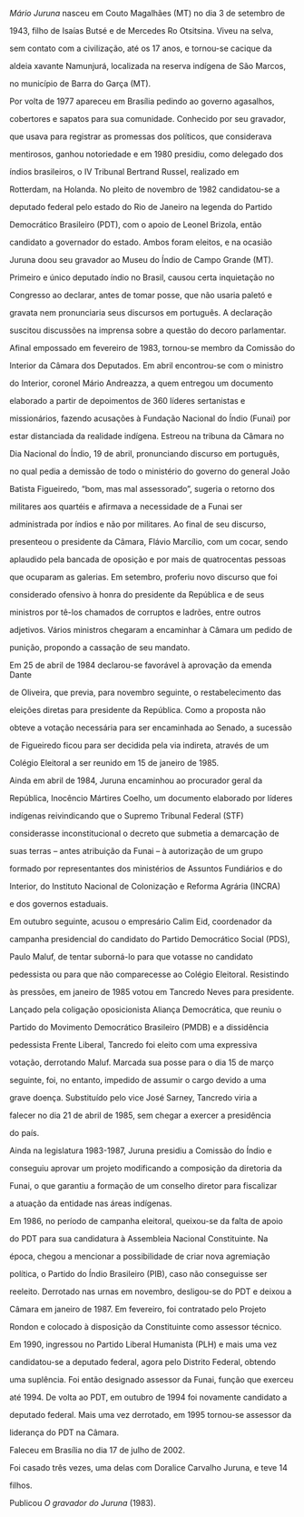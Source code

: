 

*Mário Juruna* nasceu em Couto Magalhães (MT) no dia 3 de setembro de

1943, filho de Isaías Butsé e de Mercedes Ro Otsitsina. Viveu na selva,

sem contato com a civilização, até os 17 anos, e tornou-se cacique da

aldeia xavante Namunjurá, localizada na reserva indígena de São Marcos,

no município de Barra do Garça (MT).



Por volta de 1977 apareceu em Brasília pedindo ao governo agasalhos,

cobertores e sapatos para sua comunidade. Conhecido por seu gravador,

que usava para registrar as promessas dos políticos, que considerava

mentirosos, ganhou notoriedade e em 1980 presidiu, como delegado dos

índios brasileiros, o IV Tribunal Bertrand Russel, realizado em

Rotterdam, na Holanda. No pleito de novembro de 1982 candidatou-se a

deputado federal pelo estado do Rio de Janeiro na legenda do Partido

Democrático Brasileiro (PDT), com o apoio de Leonel Brizola, então

candidato a governador do estado. Ambos foram eleitos, e na ocasião

Juruna doou seu gravador ao Museu do Índio de Campo Grande (MT).

Primeiro e único deputado índio no Brasil, causou certa inquietação no

Congresso ao declarar, antes de tomar posse, que não usaria paletó e

gravata nem pronunciaria seus discursos em português. A declaração

suscitou discussões na imprensa sobre a questão do decoro parlamentar.



Afinal empossado em fevereiro de 1983, tornou-se membro da Comissão do

Interior da Câmara dos Deputados. Em abril encontrou-se com o ministro

do Interior, coronel Mário Andreazza, a quem entregou um documento

elaborado a partir de depoimentos de 360 líderes sertanistas e

missionários, fazendo acusações à Fundação Nacional do Índio (Funai) por

estar distanciada da realidade indígena. Estreou na tribuna da Câmara no

Dia Nacional do Índio, 19 de abril, pronunciando discurso em português,

no qual pedia a demissão de todo o ministério do governo do general João

Batista Figueiredo, “bom, mas mal assessorado”, sugeria o retorno dos

militares aos quartéis e afirmava a necessidade de a Funai ser

administrada por índios e não por militares. Ao final de seu discurso,

presenteou o presidente da Câmara, Flávio Marcílio, com um cocar, sendo

aplaudido pela bancada de oposição e por mais de quatrocentas pessoas

que ocuparam as galerias. Em setembro, proferiu novo discurso que foi

considerado ofensivo à honra do presidente da República e de seus

ministros por tê-los chamados de corruptos e ladrões, entre outros

adjetivos. Vários ministros chegaram a encaminhar à Câmara um pedido de

punição, propondo a cassação de seu mandato.



Em 25 de abril de 1984 declarou-se favorável à aprovação da emenda Dante

de Oliveira, que previa, para novembro seguinte, o restabelecimento das

eleições diretas para presidente da República. Como a proposta não

obteve a votação necessária para ser encaminhada ao Senado, a sucessão

de Figueiredo ficou para ser decidida pela via indireta, através de um

Colégio Eleitoral a ser reunido em 15 de janeiro de 1985.



Ainda em abril de 1984, Juruna encaminhou ao procurador geral da

República, Inocêncio Mártires Coelho, um documento elaborado por líderes

indígenas reivindicando que o Supremo Tribunal Federal (STF)

considerasse inconstitucional o decreto que submetia a demarcação de

suas terras – antes atribuição da Funai – à autorização de um grupo

formado por representantes dos ministérios de Assuntos Fundiários e do

Interior, do Instituto Nacional de Colonização e Reforma Agrária (INCRA)

e dos governos estaduais.



Em outubro seguinte, acusou o empresário Calim Eid, coordenador da

campanha presidencial do candidato do Partido Democrático Social (PDS),

Paulo Maluf, de tentar suborná-lo para que votasse no candidato

pedessista ou para que não comparecesse ao Colégio Eleitoral. Resistindo

às pressões, em janeiro de 1985 votou em Tancredo Neves para presidente.

Lançado pela coligação oposicionista Aliança Democrática, que reuniu o

Partido do Movimento Democrático Brasileiro (PMDB) e a dissidência

pedessista Frente Liberal, Tancredo foi eleito com uma expressiva

votação, derrotando Maluf. Marcada sua posse para o dia 15 de março

seguinte, foi, no entanto, impedido de assumir o cargo devido a uma

grave doença. Substituído pelo vice José Sarney, Tancredo viria a

falecer no dia 21 de abril de 1985, sem chegar a exercer a presidência

do país.



Ainda na legislatura 1983-1987, Juruna presidiu a Comissão do Índio e

conseguiu aprovar um projeto modificando a composição da diretoria da

Funai, o que garantiu a formação de um conselho diretor para fiscalizar

a atuação da entidade nas áreas indígenas.



Em 1986, no período de campanha eleitoral, queixou-se da falta de apoio

do PDT para sua candidatura à Assembleia Nacional Constituinte. Na

época, chegou a mencionar a possibilidade de criar nova agremiação

política, o Partido do Índio Brasileiro (PIB), caso não conseguisse ser

reeleito. Derrotado nas urnas em novembro, desligou-se do PDT e deixou a

Câmara em janeiro de 1987. Em fevereiro, foi contratado pelo Projeto

Rondon e colocado à disposição da Constituinte como assessor técnico.



Em 1990, ingressou no Partido Liberal Humanista (PLH) e mais uma vez

candidatou-se a deputado federal, agora pelo Distrito Federal, obtendo

uma suplência. Foi então designado assessor da Funai, função que exerceu

até 1994. De volta ao PDT, em outubro de 1994 foi novamente candidato a

deputado federal. Mais uma vez derrotado, em 1995 tornou-se assessor da

liderança do PDT na Câmara.



Faleceu em Brasília no dia 17 de julho de 2002.



Foi casado três vezes, uma delas com Doralice Carvalho Juruna, e teve 14

filhos.



Publicou *O gravador do Juruna* (1983).



